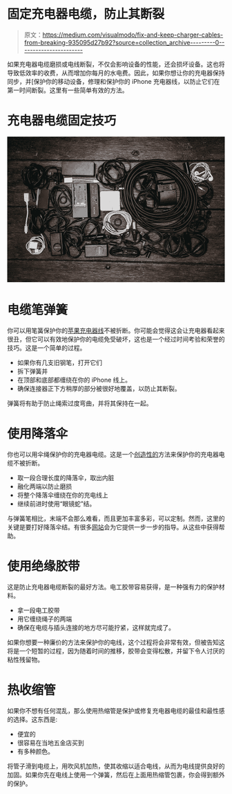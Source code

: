 # 固定充电器电缆，防止其断裂

> 原文：<https://medium.com/visualmodo/fix-and-keep-charger-cables-from-breaking-935095d27b92?source=collection_archive---------0----------------------->

如果充电器电缆磨损或电线断裂，不仅会影响设备的性能，还会损坏设备。这也将导致低效率的收费，从而增加你每月的水电费。因此，如果你想让你的充电器保持同步，并[保护你的移动设备，修理和保护你的 iPhone 充电器线，以防止它们在第一时间断裂。这里有一些简单有效的方法。

# 充电器电缆固定技巧

![](img/73e9c3c9a1a15deb7904b8b34bb29d31.png)

# 电缆笔弹簧

你可以用笔簧保护你的[苹果充电器线](https://www.moarmouz.com/)不被折断。你可能会觉得这会让充电器看起来很丑，但它可以有效地保护你的电缆免受破坏，这也是一个经过时间考验和荣誉的技巧。这是一个简单的过程。

*   如果你有几支旧钢笔，打开它们
*   拆下弹簧并
*   在顶部和底部都缠绕在你的 iPhone 线上。
*   确保连接器正下方稍厚的部分被很好地覆盖，以防止其断裂。

弹簧将有助于防止绳索过度弯曲，并将其保持在一起。

# 使用降落伞

你也可以用伞绳保护你的充电器电缆。这是一个[创造性的](https://visualmodo.com/wordpress-themes/)方法来保护你的充电器电缆不被折断。

*   取一段合理长度的降落伞，取出内脏
*   融化两端以防止磨损
*   将整个降落伞缠绕在你的充电线上
*   继续前进时使用“眼镜蛇”结。

与弹簧笔相比，末端不会那么难看，而且更加丰富多彩，可以定制。然而，这里的关键是要打好降落伞结。有很多[网站](https://awards.visualmodo.com/)会为它提供一步一步的指导。从这些中获得帮助。

# 使用绝缘胶带

这是防止充电器电缆断裂的最好方法。电工胶带容易获得，是一种强有力的保护材料。

*   拿一段电工胶带
*   用它缠绕绳子的两端
*   确保在电缆与插头连接的地方尽可能拧紧，这样就完成了。

如果你想要一种廉价的方法来保护你的电线，这个过程将会非常有效，但被告知这将是一个短暂的过程，因为随着时间的推移，胶带会变得松散，并留下令人讨厌的粘性残留物。

# 热收缩管

如果你不想有任何混乱，那么使用热缩管是保护或修复充电器电缆的最佳和最性感的选择。这东西是:

*   便宜的
*   很容易在当地五金店买到
*   有多种颜色。

将管子滑到电缆上，用吹风机加热，使其收缩以适合电线，从而为电线提供良好的加固。如果你先在电线上使用一个弹簧，然后在上面用热缩管包裹，你会得到额外的保护。